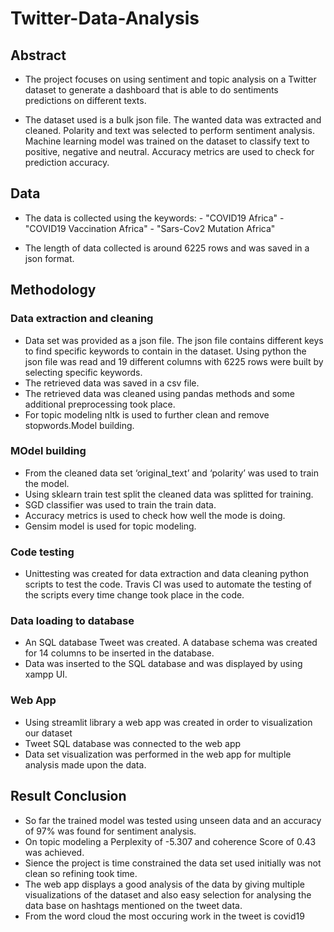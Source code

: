 # Twitter-Data-Analysis

## Abstract
* The project focuses on using sentiment and topic analysis on a Twitter dataset to generate a 
  dashboard that is able to do sentiments predictions on different texts.

* The dataset used is a bulk json file. The wanted data was extracted and cleaned.
  Polarity and text was selected to perform sentiment analysis. Machine learning model was trained on the dataset to classify text to positive, negative and neutral. Accuracy metrics are used to check for prediction accuracy.

## Data

* The data is collected using the keywords: 
        - "COVID19 Africa"
        - "COVID19 Vaccination Africa"
        - "Sars-Cov2 Mutation Africa"

* The length of data collected is around 6225 rows and was saved in a json format.


## Methodology

### Data extraction and cleaning

* Data set was provided as a json file. The json file contains different keys to find specific
  keywords to contain in the dataset. Using python the json file was read and 19 different columns with 6225 rows were built by selecting specific keywords.
* The retrieved data was saved in a csv file.
* The retrieved data was cleaned using pandas methods and some additional preprocessing took place.
* For topic modeling nltk is used to further clean and remove stopwords.Model building.


### MOdel building

* From the cleaned data set ‘original_text’ and ‘polarity’ was used to train the model.
* Using sklearn train test split the cleaned data was splitted for training.
* SGD classifier was used to train the train data.
* Accuracy metrics is used to check how well the mode is doing.
* Gensim model is used for topic modeling.


### Code testing

* Unittesting was created for data extraction and data cleaning python scripts to
  test the code. Travis CI was used to automate the testing of the scripts every time change took place in the code.


### Data loading to database

* An SQL database Tweet was created. A database schema was created for 14 columns to be inserted
  in the database.
* Data was inserted to the SQL database and was displayed by using xampp UI.


### Web App

* Using streamlit library a web app was created in order to visualization our dataset
* Tweet SQL database was connected to the web app
* Data set visualization was performed in the web app for multiple analysis made upon the data.


## Result Conclusion

* So far the trained model was tested using unseen data and an accuracy of 97% was found for
  sentiment analysis. 
* On topic modeling a Perplexity of -5.307 and coherence Score of 0.43 was achieved.
* Sience the project is time constrained the data set used initially was not clean so refining
  took time.
* The web app displays a good analysis of the data by giving multiple visualizations of the
  dataset and also easy selection for analysing the data base on hashtags mentioned on the tweet data.
* From the word cloud the most occuring work in the tweet is covid19